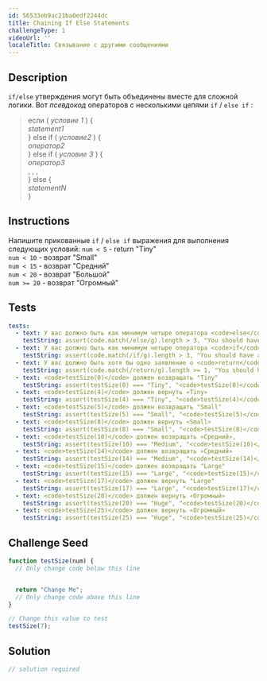 ```yaml
---
id: 56533eb9ac21ba0edf2244dc
title: Chaining If Else Statements
challengeType: 1
videoUrl: ''
localeTitle: Связывание с другими сообщениями
---
```


## Description
<section id="description"> <code>if/else</code> утверждения могут быть объединены вместе для сложной логики. Вот <dfn>псевдокод</dfn> операторов с несколькими цепями <code>if</code> / <code>else if</code> : <blockquote> если ( <em>условие 1</em> ) { <br> <em>statement1</em> <br> } else if ( <em>условие2</em> ) { <br> <em>оператор2</em> <br> } else if ( <em>условие 3</em> ) { <br> <em>оператор3</em> <br> , , , <br> } else { <br> <em>statementN</em> <br> } </blockquote></section>

## Instructions
<section id="instructions"> Напишите прикованные <code>if</code> / <code>else if</code> выражения для выполнения следующих условий: <code>num &lt; 5</code> - return &quot;Tiny&quot; <br> <code>num &lt; 10</code> - возврат &quot;Small&quot; <br> <code>num &lt; 15</code> - возврат &quot;Средний&quot; <br> <code>num &lt; 20</code> - возврат &quot;Большой&quot; <br> <code>num &gt;= 20</code> - возврат &quot;Огромный&quot; </section>

## Tests
<section id='tests'>

```yml
tests:
  - text: У вас должно быть как минимум четыре оператора <code>else</code>
    testString: assert(code.match(/else/g).length > 3, "You should have at least four <code>else</code> statements");
  - text: У вас должно быть как минимум четыре оператора <code>if</code>
    testString: assert(code.match(/if/g).length > 3, "You should have at least four <code>if</code> statements");
  - text: У вас должно быть хотя бы одно заявление о <code>return</code>
    testString: assert(code.match(/return/g).length >= 1, "You should have at least one <code>return</code> statement");
  - text: <code>testSize(0)</code> должен возвращать "Tiny"
    testString: assert(testSize(0) === "Tiny", "<code>testSize(0)</code> should return "Tiny"");
  - text: <code>testSize(4)</code> должен вернуть «Tiny»
    testString: assert(testSize(4) === "Tiny", "<code>testSize(4)</code> should return "Tiny"");
  - text: <code>testSize(5)</code> должен возвращать "Small"
    testString: assert(testSize(5) === "Small", "<code>testSize(5)</code> should return "Small"");
  - text: <code>testSize(8)</code> должен вернуть «Small»
    testString: assert(testSize(8) === "Small", "<code>testSize(8)</code> should return "Small"");
  - text: <code>testSize(10)</code> должен возвращать «Средний»,
    testString: assert(testSize(10) === "Medium", "<code>testSize(10)</code> should return "Medium"");
  - text: <code>testSize(14)</code> должен возвращать «Средний»
    testString: assert(testSize(14) === "Medium", "<code>testSize(14)</code> should return "Medium"");
  - text: <code>testSize(15)</code> должен возвращать "Large"
    testString: assert(testSize(15) === "Large", "<code>testSize(15)</code> should return "Large"");
  - text: <code>testSize(17)</code> должен вернуть "Large"
    testString: assert(testSize(17) === "Large", "<code>testSize(17)</code> should return "Large"");
  - text: <code>testSize(20)</code> должен вернуть «Огромный»
    testString: assert(testSize(20) === "Huge", "<code>testSize(20)</code> should return "Huge"");
  - text: <code>testSize(25)</code> должен вернуть «Огромный»
    testString: assert(testSize(25) === "Huge", "<code>testSize(25)</code> should return "Huge"");

```

</section>

## Challenge Seed
<section id='challengeSeed'>

<div id='js-seed'>

```js
function testSize(num) {
  // Only change code below this line


  return "Change Me";
  // Only change code above this line
}

// Change this value to test
testSize(7);

```

</div>



</section>

## Solution
<section id='solution'>

```js
// solution required
```
</section>
